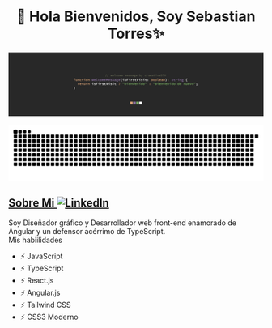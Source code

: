 <h1 align="center">👋 Hola Bienvenidos, Soy Sebastian Torres✨</h1> 
<div align="center">
<a href="https://www.linkedin.com/in/creativesth/">
  <img src="/web/static/img/mybanner.jpg" width=1280
</a>
</div>
<p align = "center">
	<img src = "https://github.com/7oSkaaa/7oSkaaa/blob/output/github-contribution-grid-snake.svg?" alt = "Snake Game"/>
</p>

<!--
**CreativeSTH/CreativeSTH** is a ✨ _special_ ✨ repository because its `README.md` (this file) appears on your GitHub profile.
-->
## Sobre Mi  <a href="https://www.linkedin.com/in/creativesth/" target="_blank"><img src="https://img.shields.io/static/v1?style=for-the-badge&message=LinkedIn&color=0A66C2&logo=LinkedIn&logoColor=FFFFFF&label=" alt="LinkedIn" /></a>
Soy Diseñador gráfico y Desarrollador web front-end enamorado de Angular y un defensor acérrimo de TypeScript. <br>
Mis habiilidades
- ⚡ JavaScript
- ⚡ TypeScript
- ⚡ React.js
- ⚡ Angular.js
- ⚡ Tailwind CSS
- ⚡ CSS3 Moderno


